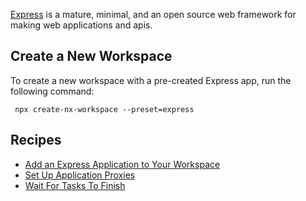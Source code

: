 [Express](https://expressjs.com/) is a mature, minimal, and an open source web framework for making web applications and
apis.

## Create a New Workspace

To create a new workspace with a pre-created Express app, run the following command:

```shell
 npx create-nx-workspace --preset=express
```

## Recipes

- [Add an Express Application to Your Workspace](/showcase/example-repos/add-express)
- [Set Up Application Proxies](/recipes/node/application-proxies)
- [Wait For Tasks To Finish](/recipes/node/wait-for-tasks)
